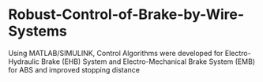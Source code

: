 # Robust-Control-of-Brake-by-Wire-Systems
Using MATLAB/SIMULINK, Control Algorithms were developed for Electro-Hydraulic Brake (EHB) System and Electro-Mechanical Brake System (EMB) for ABS and improved stopping distance
